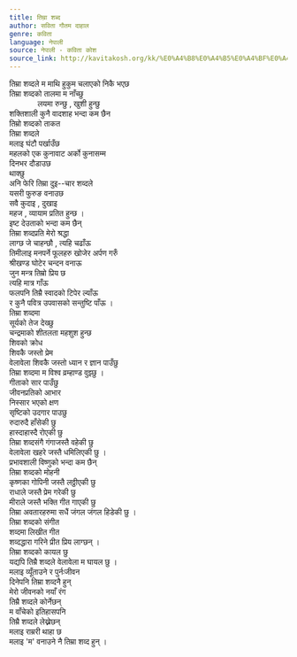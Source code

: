 ```yaml
---
title: तिम्रा शब्द
author: सविता गौतम दाहाल
genre: कविता
language: नेपाली
source: नेपाली - कविता कोश
source_link: http://kavitakosh.org/kk/%E0%A4%B8%E0%A4%B5%E0%A4%BF%E0%A4%A4%E0%A4%BE_%E0%A4%97%E0%A5%8C%E0%A4%A4%E0%A4%AE_%E0%A4%A6%E0%A4%BE%E0%A4%B9%E0%A4%BE%E0%A4%B2
---
```


तिम्रा शव्दले म माथि हुकुम चलाएको निकै भएछ  
तिम्रा शव्दको तालमा म नाँच्छु  
             लयमा रुन्छु , खुशी हुन्छु  
शक्तिशाली कुनै वादशाह भन्दा कम छैन  
तिम्रो शव्दको ताकत  
तिम्रा शव्दले  
मलाइ घंटौ पर्खाउँछ  
महलको एक कुनावाट अर्को कुनासम्म  
दिनभर दौडाउछ  
थाक्छु  
अनि फेरि तिम्रा दुइ--चार शव्दले  
यसरी फुरुङ वनाउछ  
सवै कुदाइ , दुखाइ  
महज , व्यायाम प्रतित हुन्छ ।  
इष्ट देउताको भन्दा कम छैन्  
तिम्रा शव्दप्रति मेरो श्रद्धा  
लाग्छ जे चाहन्छौ , त्यहि चढाँऊ  
तिमीलाइ मनपर्ने फूलहरु खोजेर अर्पण गरुँ  
श्रीखण्ड घोटेर चन्दन वनाऊ  
जुन मन्त्र तिम्रो प्रिय छ  
त्यहि मात्र गाँऊ  
फलपनि तिम्रै स्वादको टिपेर ल्याँऊ  
र कुनै पवित्र उपवासको सन्तुष्टि पाँऊ ।  
तिम्रा शव्दमा  
सूर्यको तेज देख्छु  
चन्द्रमाको शीतलता महशुश हुन्छ  
शिवको क्रोध  
शिवकै जस्तो प्रेम  
वेलावेला शिवकै जस्तो ध्यान र ज्ञान पाउँछु  
तिम्रा शव्दमा म विश्व व्रम्हाण्ड वुझ्छु ।  
गीताको सार पाउँछु  
जीवनप्रतिको आभार  
निस्सार भएको क्षण  
सृष्टिको उदगार पाउछु  
रुदारुदै हाँसेकी छु  
हास्दाहास्दै रोएकी छु  
तिम्रा शव्दसंगै गंगाजस्तै वहेकी छु  
वेलावेला खहरे जस्तै धमिलिएकी छु ।  
प्रभावशाली विष्णुको भन्दा कम छैन्  
तिम्रा शव्दको मोहनी  
कृष्णका गोपिनी जस्तै लठ्ठीएकी छु  
राधाले जस्तै प्रेम गरेकी छु  
मीराले जस्तै भक्ति गीत गाएकी छु  
तिम्रा अवतारहरुमा सधैं जंगल जंगल हिडेकी छु ।  
तिम्रा शव्दको संगीत  
शव्दमा लिखीत गीत  
शव्दद्धारा गरिने प्रीत प्रिय लाग्छन् ।  
तिम्रा शव्दको कायल छु  
यद्यपि तिम्रै शव्दले वेलावेला म घायल छु ।  
मलाइ व्यूँताउने र पुर्नःजीवन  
दिनेपनि तिम्रा शव्दनै हुन्  
मेरो जीवनको नयाँ रंग  
तिम्रै शव्दले कोर्नेछन्  
म वाँचेको इतिहासपनि  
तिम्रै शव्दले लेख्नेछन्  
मलाइ राम्ररी थाहा छ  
मलाइ 'म' वनाउने नै तिम्रा शव्द हुन् ।
